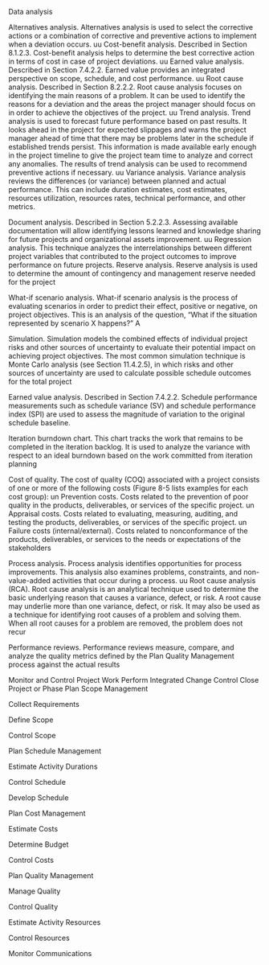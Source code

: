 Data analysis


Alternatives analysis. Alternatives analysis is used to select the corrective actions or a combination of corrective 
and preventive actions to implement when a deviation occurs.
uu Cost-benefit analysis. Described in Section 8.1.2.3. Cost-benefit analysis helps to determine the best corrective 
action in terms of cost in case of project deviations.
uu Earned value analysis. Described in Section 7.4.2.2. Earned value provides an integrated perspective on scope, 
schedule, and cost performance.
uu Root cause analysis. Described in Section 8.2.2.2. Root cause analysis focuses on identifying the main reasons 
of a problem. It can be used to identify the reasons for a deviation and the areas the project manager should focus 
on in order to achieve the objectives of the project.
uu Trend analysis. Trend analysis is used to forecast future performance based on past results. It looks ahead in the 
project for expected slippages and warns the project manager ahead of time that there may be problems later in 
the schedule if established trends persist. This information is made available early enough in the project timeline 
to give the project team time to analyze and correct any anomalies. The results of trend analysis can be used to 
recommend preventive actions if necessary.
uu Variance analysis. Variance analysis reviews the differences (or variance) between planned and actual 
performance. This can include duration estimates, cost estimates, resources utilization, resources rates, technical 
performance, and other metrics. 

Document analysis. Described in Section 5.2.2.3. Assessing available documentation will allow identifying 
lessons learned and knowledge sharing for future projects and organizational assets improvement.
uu Regression analysis. This technique analyzes the interrelationships between different project variables that 
contributed to the project outcomes to improve performance on future projects.
Reserve analysis. Reserve analysis is used to determine the amount of contingency and management reserve 
needed for the project

What-if scenario analysis. What-if scenario analysis is the process of evaluating scenarios in order to predict 
their effect, positive or negative, on project objectives. This is an analysis of the question, “What if the situation 
represented by scenario X happens?” A

Simulation. Simulation models the combined effects of individual project risks and other sources of uncertainty 
to evaluate their potential impact on achieving project objectives. The most common simulation technique is 
Monte Carlo analysis (see Section 11.4.2.5), in which risks and other sources of uncertainty are used to calculate 
possible schedule outcomes for the total project

Earned value analysis. Described in Section 7.4.2.2. Schedule performance measurements such as schedule 
variance (SV) and schedule performance index (SPI) are used to assess the magnitude of variation to the original 
schedule baseline.

Iteration burndown chart. This chart tracks the work that remains to be completed in the iteration backlog. It 
is used to analyze the variance with respect to an ideal burndown based on the work committed from iteration 
planning


Cost of quality. The cost of quality (COQ) associated with a project consists of one or more of the following costs 
(Figure 8-5 lists examples for each cost group):
un Prevention costs. Costs related to the prevention of poor quality in the products, deliverables, or services of 
the specific project.
un Appraisal costs. Costs related to evaluating, measuring, auditing, and testing the products, deliverables, or 
services of the specific project.
un Failure costs (internal/external). Costs related to nonconformance of the products, deliverables, or services to 
the needs or expectations of the stakeholders


Process analysis. Process analysis identifies opportunities for process improvements. This analysis also 
examines problems, constraints, and non-value-added activities that occur during a process.
uu Root cause analysis (RCA). Root cause analysis is an analytical technique used to determine the basic underlying 
reason that causes a variance, defect, or risk. A root cause may underlie more than one variance, defect, or risk. It 
may also be used as a technique for identifying root causes of a problem and solving them. When all root causes 
for a problem are removed, the problem does not recur


Performance reviews. Performance reviews measure, compare, and analyze the quality metrics defined by the 
Plan Quality Management process against the actual results



Monitor and Control Project Work
Perform Integrated Change Control
Close Project or Phase
 Plan Scope
Management

Collect 
Requirements

Define Scope

Control Scope

Plan Schedule
Management

Estimate
Activity Durations


Control Schedule

Develop Schedule


Plan Cost
Management

 Estimate Costs
 
  Determine Budget
  
   Control Costs
   
   Plan Quality
Management


Manage Quality

Control Quality

Estimate
Activity Resources


Control Resources


Monitor Communications
